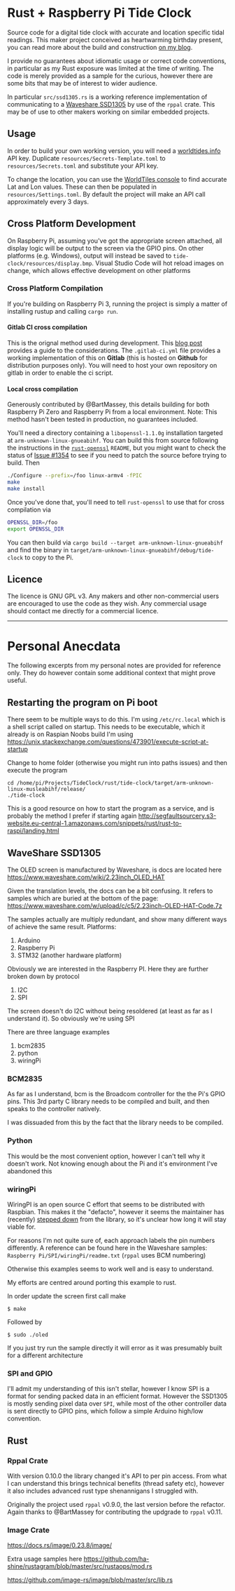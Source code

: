 
# Rust + Raspberry Pi Tide Clock

Source code for a digital tide clock with accurate and location specific tidal readings. This maker project conceived as heartwarming birthday present, you can read more about the build and construction [on my blog](https://thefuntastic.com/blog/rust-tide-clock).

I provide no guarantees about idiomatic usage or correct code conventions, in particular as my Rust exposure was limited at the time of writing. The code is merely provided as a sample for the curious, however there are some bits that may be of interest to wider audience.

In particular `src/ssd1305.rs` is a working reference implementation of communicating to a [Waveshare SSD1305](https://thepihut.com/collections/waveshare/products/128x32-2-23inch-oled-display-hat-for-raspberry-pi) by use of the `rppal` crate. This may be of use to other makers working on similar embedded projects. 

## Usage 

In order to build your own working version, you will need a [worldtides.info](https://www.worldtides.info/developer) API key. Duplicate `resources/Secrets-Template.toml` to `resources/Secrets.toml` and substitute your API key.

To change the location, you can use the [WorldTiles console](https://www.worldtides.info/) to find accurate Lat and Lon values. These can then be populated in `resources/Settings.toml`. By default the project will make an API call approximately every 3 days.

## Cross Platform Development

On Raspberry Pi, assuming you've got the appropriate screen attached, all display logic will be output to the screen via the GPIO pins. On other platforms (e.g. Windows), output will instead be saved to `tide-clock/resources/display.bmp`. Visual Studio Code will hot reload images on change, which allows effective development on other platforms

### Cross Platform Compilation 

If you're building on Raspberry Pi 3, running the project is simply a matter of installing rustup and calling `cargo run`.

#### Gitlab CI cross compilation 
This is the orignal method used during development. This [blog post](https://piers.rocks/docker/containers/raspberry/pi/rust/cross/compile/compilation/2018/12/16/rust-compilation-for-raspberry-pi.html) provides a guide to the considerations. The `.gitlab-ci.yml` file provides a working implementation of this on **Gitlab** (this is hosted on **Github** for distribution purposes only). You will need to host your own repository on gitlab in order to enable the ci script.

#### Local cross compilation
Generously contributed by @BartMassey, this details building for both Raspberry Pi Zero and Raspberry Pi from a local environment. Note: This method hasn't been tested in production, no guarantees included. 

You'll need a directory containing a `libopenssl-1.1.0g` installation targeted at `arm-unknown-linux-gnueabihf`. You can build this from source following the instructions in the [`rust-openssl`](https://github.com/sfackler/rust-openssl) `README`, but you might want to check the status of [Issue #1354](https://github.com/sfackler/rust-openssl/issues/1354) to see if you need to patch the source before trying to build. Then

```sh
./Configure --prefix=/foo linux-armv4 -fPIC
make
make install
```

Once you've done that, you'll need to tell `rust-openssl` to use that for cross compilation via

```sh
OPENSSL_DIR=/foo
export OPENSSL_DIR
```

You can then build via `cargo build --target arm-unknown-linux-gnueabihf` and find the binary in `target/arm-unknown-linux-gnueabihf/debug/tide-clock` to copy to the Pi.
 
## Licence

The licence is GNU GPL v3. Any makers and other non-commercial users are encouraged to use the code as they wish. Any commercial usage should contact me directly for a commercial licence.   

---

# Personal Anecdata

The following excerpts from my personal notes are provided for reference only. They do however contain some additional context that might prove useful.

## Restarting the program on Pi boot

There seem to be multiple ways to do this. I'm using `/etc/rc.local` which is a shell script called on startup. This needs to be executable, which it already is on Raspian Noobs build I'm using 
https://unix.stackexchange.com/questions/473901/execute-script-at-startup

Change to home folder (otherwise you might run into paths issues) and then execute the program
```
cd /home/pi/Projects/TideClock/rust/tide-clock/target/arm-unknown-linux-musleabihf/release/
./tide-clock
```


This is a good resource on how to start the program as a service, and is probably the method I prefer if starting again
http://segfaultsourcery.s3-website.eu-central-1.amazonaws.com/snippets/rust/rust-to-raspi/landing.html


## WaveShare SSD1305
The OLED screen is manufactured by Waveshare, is docs are located here 
https://www.waveshare.com/wiki/2.23inch_OLED_HAT

Given the translation levels, the docs can be a bit confusing. It refers to samples which are buried at the bottom of the page:
https://www.waveshare.com/w/upload/c/c5/2.23inch-OLED-HAT-Code.7z

The samples actually are multiply redundant, and show many different ways of achieve the same result. 
Platforms:
1. Arduino
2. Raspberry Pi 
3. STM32 (another hardware platform)

Obviously we are interested in the Raspberry PI. Here they are further broken down by protocol
1. I2C
2. SPI

The screen doesn't do I2C without being resoldered (at least as far as I understand it). So obviously we're using SPI

There are three language examples
1. bcm2835
2. python 
3. wiringPi

### BCM2835

As far as I understand, bcm is the Broadcom controller for the the Pi's GPIO pins. This 3rd party C library needs to be compiled and built, and then speaks to the controller natively. 

I was dissuaded from this by the fact that the library needs to be compiled.

### Python

This would be the most convenient option, however I can't tell why it doesn't work. Not knowing enough about the Pi and it's environment I've abandoned this

### wiringPi 

WiringPI is an open source C effort that seems to be distributed with Raspbian. This makes it the "defacto", however it seems the maintainer has (recently) [stepped down](http://wiringpi.com/wiringpi-deprecated/) from the library, so it's unclear how long it will stay viable for. 

For reasons I'm not quite sure of, each approach labels the pin numbers differently. A reference can be found here in the Waveshare samples:
`Raspberry Pi/SPI/wiringPi/readme.txt` 
(`rppal` uses BCM numbering)

Otherwise this examples seems to work well and is easy to understand. 

My efforts are centred around porting this example to rust. 

In order update the screen first call make
```
$ make
```
Followed by 
```
$ sudo ./oled
```

If you just try run the sample directly it will error as it was presumably built for a different architecture 

### SPI and GPIO

I'll admit my understanding of this isn't stellar, however I know SPI is a format for sending packed data in an efficient format. However the SSD1305 is mostly sending pixel data over `SPI`, while most of the other controller data is sent directly to GPIO pins, which follow a simple Arduino high/low convention.

## Rust 

### Rppal Crate 

With version 0.10.0 the library changed it's API to per pin access. From what I can understand this brings technical benefits (thread safety etc), however it also includes advanced rust type shenannigans I struggled with.

Originally the project used `rppal` v0.9.0, the last version before the refactor. Again thanks to @BartMassey for contributing the updgrade to `rppal` v0.11.

### Image Crate 

https://docs.rs/image/0.23.8/image/

Extra usage samples here
https://github.com/ha-shine/rustagram/blob/master/src/rustaops/mod.rs

https://github.com/image-rs/image/blob/master/src/lib.rs
